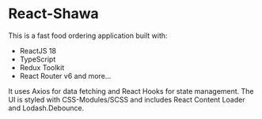 # React-Shawa

This is a fast food ordering application built with: 
- ReactJS 18
- TypeScript
- Redux Toolkit
- React Router v6
and more...

It uses Axios for data fetching and React Hooks for state management. 
The UI is styled with CSS-Modules/SCSS and includes React Content Loader and Lodash.Debounce.
